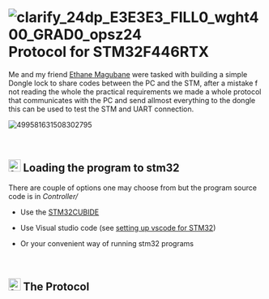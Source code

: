 # ![clarify_24dp_E3E3E3_FILL0_wght400_GRAD0_opsz24](https://github.com/user-attachments/assets/c8a00147-c714-4978-8867-879944a7f852) Protocol for STM32F446RTX

Me and my friend <a href="https://github.com/ethane-magubane">Ethane Magubane</a> were tasked with building a simple Dongle lock to share codes between the PC and the STM, after a mistake f not reading the whole the
practical requirements we made a whole protocol that communicates with the PC and send allmost everything to the dongle this can be used to test the STM and UART connection.

![499581631508302795](https://github.com/user-attachments/assets/2c3a14f3-43fb-4a9f-90c9-43612ec406b5)

<br/>

## <img width="24" height="24" alt="16319418" src="https://github.com/user-attachments/assets/e913d363-9611-4bd8-9982-f0ae4fedfefc" /> Loading the program to stm32 

There are couple of options one may choose from but the program source code is in _Controller/_

- Use the <a href= "https://www.st.com/en/development-tools/stm32cubeide.html">STM32CUBIDE</a>
* Use Visual studio code (see <a href= "https://zenembed.com/vscode-cubemx-guide">setting up vscode for STM32</a>)
+ Or your convenient way of running stm32 programs

<br/>

## <img width="24" height="24" alt="18967516" src="https://github.com/user-attachments/assets/d35eabf1-aa29-4f70-b6a1-1bcdfb5e9ac8" /> The Protocol




